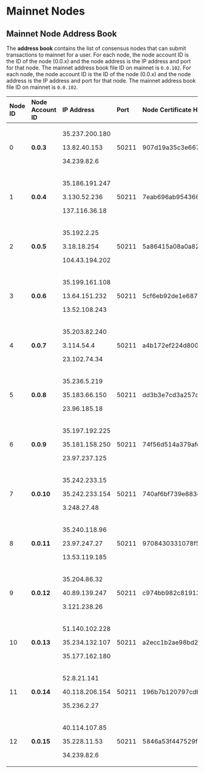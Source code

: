 # Mainnet Nodes

## Mainnet Node Address Book

The **address book** contains the list of consensus nodes that can submit transactions to mainnet for a user. For each node, the node account ID is the ID of the node \(0.0.x\) and the node address is the IP address and port for that node. The mainnet address book file ID on mainnet is `0.0.102`. For each node, the node account ID is the ID of the node \(0.0.x\) and the node address is the IP address and port for that node. The mainnet address book file ID on mainnet is `0.0.102`.

<table>
  <thead>
    <tr>
      <th style="text-align:left">Node ID</th>
      <th style="text-align:left">Node Account ID</th>
      <th style="text-align:left">IP Address</th>
      <th style="text-align:left">Port</th>
      <th style="text-align:left">Node Certificate Hash</th>
    </tr>
  </thead>
  <tbody>
    <tr>
      <td style="text-align:left">0</td>
      <td style="text-align:left"><b>0.0.3</b>
      </td>
      <td style="text-align:left">
        <p>35.237.200.180</p>
        <p>13.82.40.153</p>
        <p>34.239.82.6</p>
      </td>
      <td style="text-align:left">50211</td>
      <td style="text-align:left">907d19a35c3e667d91b10e32bc4d560d5e2a35535296757394c67dba8ac9678fa63fc21eb9f8eb0a3757f4d96c071d03</td>
    </tr>
    <tr>
      <td style="text-align:left">1</td>
      <td style="text-align:left"><b>0.0.4</b>
      </td>
      <td style="text-align:left">
        <p>35.186.191.247</p>
        <p>3.130.52.236</p>
        <p>137.116.36.18</p>
      </td>
      <td style="text-align:left">50211</td>
      <td style="text-align:left">7eab696ab95436658bc14ff6b4be4d925cd51b220df2a1d5c6ee160adaf29a51e694de3ee184ce22ead8d7db932182f3</td>
    </tr>
    <tr>
      <td style="text-align:left">2</td>
      <td style="text-align:left"><b>0.0.5</b>
      </td>
      <td style="text-align:left">
        <p>35.192.2.25</p>
        <p>3.18.18.254</p>
        <p>104.43.194.202</p>
      </td>
      <td style="text-align:left">50211</td>
      <td style="text-align:left">5a86415a08a0a825f3b2eb75010155202e31243fe41a033384e78c18c11e5e8f209d493b0b2fd45e06b374f2b69df5d7</td>
    </tr>
    <tr>
      <td style="text-align:left">3</td>
      <td style="text-align:left"><b>0.0.6</b>
      </td>
      <td style="text-align:left">
        <p>35.199.161.108</p>
        <p>13.64.151.232</p>
        <p>13.52.108.243</p>
      </td>
      <td style="text-align:left">50211</td>
      <td style="text-align:left">5cf6eb92de1e68772ac340f38fbd4a039f1ac968f420361560e790c1c5de961e45f561363a3daa5d3bfb25bc89000e6e</td>
    </tr>
    <tr>
      <td style="text-align:left">4</td>
      <td style="text-align:left"><b>0.0.7</b>
      </td>
      <td style="text-align:left">
        <p>35.203.82.240</p>
        <p>3.114.54.4</p>
        <p>23.102.74.34</p>
      </td>
      <td style="text-align:left">50211</td>
      <td style="text-align:left">a4b172ef224d8002387689240666df3d02431e6415592df38a6fe7e0a8dce698bda322ddf27597d92a6f6c866b0c03c0</td>
    </tr>
    <tr>
      <td style="text-align:left">5</td>
      <td style="text-align:left"><b>0.0.8</b>
      </td>
      <td style="text-align:left">
        <p>35.236.5.219</p>
        <p>35.183.66.150</p>
        <p>23.96.185.18</p>
      </td>
      <td style="text-align:left">50211</td>
      <td style="text-align:left">dd3b3e7cd3a257d8276e46535361b018b70091f48665e820010e81ec0592b69bd4be1fbd7ecd509d07013dd0412842fd</td>
    </tr>
    <tr>
      <td style="text-align:left">6</td>
      <td style="text-align:left"><b>0.0.9</b>
      </td>
      <td style="text-align:left">
        <p>35.197.192.225</p>
        <p>35.181.158.250</p>
        <p>23.97.237.125</p>
      </td>
      <td style="text-align:left">50211</td>
      <td style="text-align:left">74f56d514a379afd06ca9a56d83a42635207a8caa7089e3bcc486d76ebf0f9af983c3853b658e868732a72c2e5099781</td>
    </tr>
    <tr>
      <td style="text-align:left">7</td>
      <td style="text-align:left"><b>0.0.10</b>
      </td>
      <td style="text-align:left">
        <p>35.242.233.15</p>
        <p>35.242.233.154</p>
        <p>3.248.27.48</p>
      </td>
      <td style="text-align:left">50211</td>
      <td style="text-align:left">740af6bf739e883c88f3344c9a0f8b301e39dc981c5163e0de2a3ff42b99e426ed7e56b67f4218503845df62f49c9fb0</td>
    </tr>
    <tr>
      <td style="text-align:left">8</td>
      <td style="text-align:left"><b>0.0.11</b>
      </td>
      <td style="text-align:left">
        <p>35.240.118.96</p>
        <p>23.97.247.27</p>
        <p>13.53.119.185</p>
      </td>
      <td style="text-align:left">50211</td>
      <td style="text-align:left">9708430331078f5682c7f3244d82c3b3e281a91879578deeacdcc2a2ebe541af188115ad2e83865e5f5d247b4a18c1ee</td>
    </tr>
    <tr>
      <td style="text-align:left">9</td>
      <td style="text-align:left"><b>0.0.12</b>
      </td>
      <td style="text-align:left">
        <p>35.204.86.32</p>
        <p>40.89.139.247</p>
        <p>3.121.238.26</p>
      </td>
      <td style="text-align:left">50211</td>
      <td style="text-align:left">c974bb982c81913b7326d5a3f9dcc48612a15f7aad02f207b0f10cd2017a6fbff5803e7ca9bfb4709ab28b6b09d5b13f</td>
    </tr>
    <tr>
      <td style="text-align:left">10</td>
      <td style="text-align:left"><b>0.0.13</b>
      </td>
      <td style="text-align:left">
        <p>51.140.102.228</p>
        <p>35.234.132.107</p>
        <p>35.177.162.180</p>
      </td>
      <td style="text-align:left">50211</td>
      <td style="text-align:left">a2ecc1b2ae98bd28bc1a08d8f371a0d4f745c768d0c773962562e343b25d83425eeea7ef8ea14295342b8eb78d32ec3f</td>
    </tr>
    <tr>
      <td style="text-align:left">11</td>
      <td style="text-align:left"><b>0.0.14</b>
      </td>
      <td style="text-align:left">
        <p>52.8.21.141</p>
        <p>40.118.206.154</p>
        <p>35.236.2.27</p>
        <p></p>
      </td>
      <td style="text-align:left">50211</td>
      <td style="text-align:left">196b7b120797cdb3a9d003b983d57da103106b1730e17f67e2c7baaadb43789af1696da1011b253bcbc86033385f0328</td>
    </tr>
    <tr>
      <td style="text-align:left">12</td>
      <td style="text-align:left"><b>0.0.15</b>
      </td>
      <td style="text-align:left">
        <p>40.114.107.85</p>
        <p>35.228.11.53</p>
        <p>34.239.82.6</p>
      </td>
      <td style="text-align:left">50211</td>
      <td style="text-align:left">5846a53f447529fd9cdb7804cd31688ed6eebe3b63da2f5f211ffbc737197cf3f1cfbfda61be7d1510f0e92398117f74</td>
    </tr>
  </tbody>
</table>

